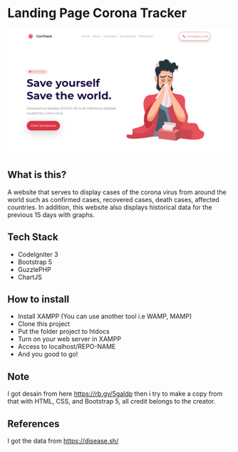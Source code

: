 # Landing Page Corona Tracker
![The Landing Page 1!](https://github.com/iamelse/landing_page_covid/blob/main/screenshots/1.png "Landing Page")
## What is this?
A website that serves to display cases of the corona virus from around the world such as confirmed cases, recovered cases, death cases, affected countries. In addition, this website also displays historical data for the previous 15 days with graphs.

## Tech Stack

- CodeIgniter 3
- Bootstrap 5
- GuzzlePHP
- ChartJS

## How to install
- Install XAMPP (You can use another tool i.e WAMP, MAMP)
- Clone this project 
- Put the folder project to htdocs
- Turn on your web server in XAMPP
- Access to localhost/REPO-NAME
- And you good to go!

## Note
I got desain from here https://rb.gy/5galdp then i try to make a copy from that with HTML, CSS, and Bootstrap 5, all credit belongs to the creator.

## References
I got the data from https://disease.sh/
